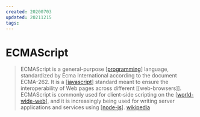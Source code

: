 ```yaml
---
created: 20200703
updated: 20211215
tags:
---
```


# ECMAScript

> ECMAScript is a general-purpose [[programming]] language, standardized by Ecma International according to the document ECMA-262. It is a [[javascript]] standard meant to ensure the interoperability of Web pages across different [[web-browsers]]. ECMAScript is commonly used for client-side scripting on the [[world-wide-web]], and it is increasingly being used for writing server applications and services using [[node-js]]. [wikipedia][1]

[1]: https://en.wikipedia.org/wiki/ECMAScript
[//begin]: # "Autogenerated link references for markdown compatibility"
[programming]: programming "Programming"
[javascript]: javascript "Javascript"
[world-wide-web]: world-wide-web "World Wide Web"
[node-js]: node-js "Node.js"
[//end]: # "Autogenerated link references"

